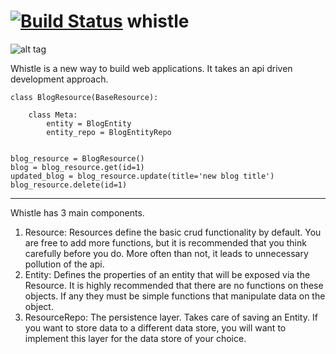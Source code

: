 [![Build Status](https://travis-ci.org/raghuveerkancherla/whistle.png?branch=master)](https://travis-ci.org/raghuveerkancherla/whistle) whistle
=======

![alt tag](http://t.imgbox.com/3DGRvWse.jpg)

Whistle is a new way to build web applications. It takes an api driven development approach. 


    class BlogResource(BaseResource):
        
        class Meta:
            entity = BlogEntity
            entity_repo = BlogEntityRepo


    blog_resource = BlogResource()
    blog = blog_resource.get(id=1)
    updated_blog = blog_resource.update(title='new blog title')
    blog_resource.delete(id=1)

* * *

Whistle has 3 main components.
 1. Resource: Resources define the basic crud functionality by default. You are free to add more functions, but it is recommended that you think carefully before you do. More often than not, it leads to unnecessary pollution of the api.
 2. Entity: Defines the properties of an entity that will be exposed via the Resource. It is highly recommended that there are no functions on these objects. If any they must be simple functions that manipulate data on the object.
 3. ResourceRepo: The persistence layer. Takes care of saving an Entity. If you want to store data to a different data store, you will want to implement this layer for the data store of your choice.
